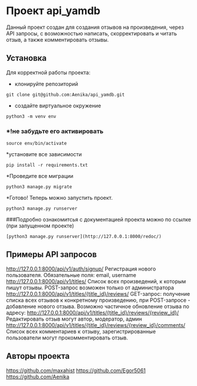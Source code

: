 # Проект api_yamdb
Данный проект создан для создания отзывов на произведения, через API запросы, с возможностью написать, скорректировать и читать отзыв, а также комментировать отзывы.

## Установка
Для корректной работы проекта:
* клонируйте репозиторий
 ```
git clone git@github.com:Aenika/api_yamdb.git

```
* создайте виртуальное окружение
```
python3 -m venv env
```
### *!не забудьте его активировать
```
source env/bin/activate
```
*установите все зависимости
```
pip install -r requirements.txt
```
*Проведите все миграции
```
python3 manage.py migrate
```
*Готово! Теперь можно запустить проект.
```
python3 manage.py runserver
```

###Подробно ознакомитсья с документацией проекта можно по ссылке (при запущенном проекте)
```
[python3 manage.py runserver](http://127.0.0.1:8000/redoc/)
```
## Примеры API запросов

http://127.0.0.1:8000/api/v1/auth/signup/
Регистрация нового пользователя. Обязательные поля: email, username
http://127.0.0.1:8000/api/v1/titles/
Список всех произведений, к которым пишут отзывы. POST-запрос возможен только от администратора
http://127.0.0.1:8000/api/v1/titles/{title_id}/reviews/
GET-запрос: получение списка всех отзывов к конкретному произведению, при POST-запросе - добавление нового отзыва.
Возможно частичное обновление отзыва по адресу:
http://127.0.0.1:8000/api/v1/titles/{title_id}/reviews/{review_id}/
Редактировать отзыв могут автор, модератор, админ
http://127.0.0.1:8000/api/v1/titles/{title_id}/reviews/{review_id}/comments/
Список всех комментариев к отзыву, зарегистрированные пользователи могут прокомментировать отзыв.

## Авторы проекта
https://github.com/maxahist
https://github.com/Egor5061
https://github.com/Aenika